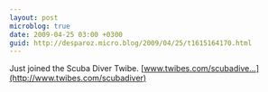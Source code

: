 ```yaml
---
layout: post
microblog: true
date: 2009-04-25 03:00 +0300
guid: http://desparoz.micro.blog/2009/04/25/t1615164170.html
---
```

Just joined the Scuba Diver Twibe. [www.twibes.com/scubadive...](http://www.twibes.com/scubadiver)
